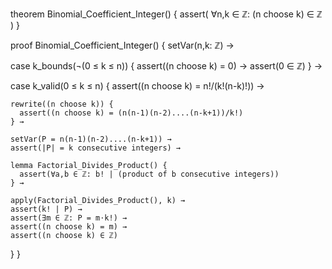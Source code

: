 theorem Binomial_Coefficient_Integer() {
  assert(
    ∀n,k ∈ ℤ: (n choose k) ∈ ℤ
  )
}

proof Binomial_Coefficient_Integer() {
  setVar(n,k: ℤ) →
  
  case k_bounds(¬(0 ≤ k ≤ n)) {
    assert((n choose k) = 0) →
    assert(0 ∈ ℤ)
  } →
  
  case k_valid(0 ≤ k ≤ n) {
    assert((n choose k) = n!/(k!(n-k)!)) →
    
    rewrite((n choose k)) {
      assert((n choose k) = (n(n-1)(n-2)....(n-k+1))/k!)
    } →
    
    setVar(P = n(n-1)(n-2)....(n-k+1)) →
    assert(|P| = k consecutive integers) →
    
    lemma Factorial_Divides_Product() {
      assert(∀a,b ∈ ℤ: b! | (product of b consecutive integers))
    } →
    
    apply(Factorial_Divides_Product(), k) →
    assert(k! | P) →
    assert(∃m ∈ ℤ: P = m⋅k!) →
    assert((n choose k) = m) →
    assert((n choose k) ∈ ℤ)
  }
}